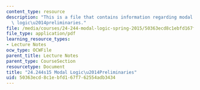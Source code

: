 ```yaml
---
content_type: resource
description: "This is a file that contains information regarding modal logic modal\
  \ logic\u2014preliminaries."
file: /media/courses/24-244-modal-logic-spring-2015/50363ecd8c1ebfd167f762554adb3434_MIT24_244S15_Preliminaries.pdf
file_type: application/pdf
learning_resource_types:
- Lecture Notes
ocw_type: OCWFile
parent_title: Lecture Notes
parent_type: CourseSection
resourcetype: Document
title: "24.244s15 Modal Logic\u2014Preliminaries"
uid: 50363ecd-8c1e-bfd1-67f7-62554adb3434
---
```

